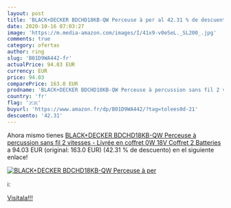 ```yaml
---
layout: post
title: 'BLACK+DECKER BDCHD18KB-QW Perceuse à per al 42.31 % de descuento'
date: 2020-10-16 07:03:27
image: 'https://m.media-amazon.com/images/I/41x9-v0eSeL._SL200_.jpg'
comments: true
category: ofertas
author: ring
slug: 'B01D9WA442-fr'
actualPrice: 94.03 EUR
currency: EUR
price: 94.03
comparePrice: 163.0 EUR
prodname: 'BLACK+DECKER BDCHD18KB-QW Perceuse à percussion sans fil 2 vitesses - Livrée en coffret 0W  18V  Coffret  2 Batteries'
country: 'fr'
flag: '🇫🇷'
buyurl: 'https://www.amazon.fr/dp/B01D9WA442/?tag=tolees0d-21'
descuento: '42.31'
---
```


Ahora mismo tienes [BLACK+DECKER BDCHD18KB-QW Perceuse à percussion sans fil 2 vitesses - Livrée en coffret 0W  18V  Coffret  2 Batteries](https://www.amazon.fr/dp/B01D9WA442/?tag=tolees0d-21) a 94.03 EUR (original: 163.0 EUR) (42.31 %  de descuento) en el siguiente enlace!

[![BLACK+DECKER BDCHD18KB-QW Perceuse à per](https://m.media-amazon.com/images/I/41x9-v0eSeL._SL200_.jpg)](https://www.amazon.fr/dp/B01D9WA442/?tag=tolees0d-21)

ℹ️:


[Visítala!!!](https://www.amazon.fr/dp/B01D9WA442/?tag=tolees0d-21)
